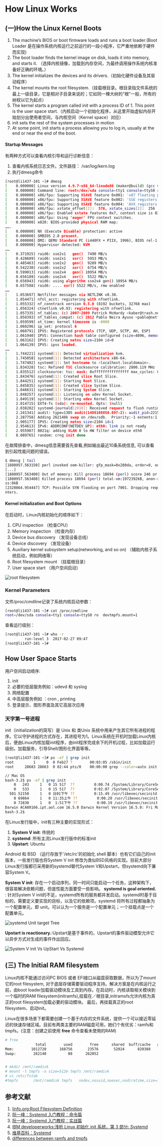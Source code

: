 # How Linux Works

## (一)How the Linux Kernel Boots
1. The machine’s BIOS or boot firmware loads and runs a boot loader.(Boot Loader 是在操作系统内核运行之前运行的一段小程序，它严重地依赖于硬件而实现)
2. The boot loader finds the kernel image on disk, loads it into memory, and starts it. （选择内核镜像，加载到内存空间，为最终调用操作系统内核准备好正确的环境。）
3.  The kernel initializes the devices and its drivers.（初始化硬件设备及其驱动程序）
4.  The kernel mounts the root filesystem.（挂载根目录。根目录指文件系统的最上一级目录，它是相对子目录来说的；它如同一棵大树的“根”一般，所有的树杈以它为起点）
5.  The kernel starts a program called init with a process ID of 1. This point is the user space start.（内核启动一个初始化程序，从这里开始虚拟内存开始划分出使用者空间，与内核空间（Kernel space）对应）
6.  init sets the rest of the system processes in motion
7.  At some point, init starts a process allowing you to log in, usually at the end or near the end of the boot.

#### Startup Messages
有两种方式可以查看内核引导和运行诊断信息：
1. 查看内核系统日志文件。文件路径： /var/log/kern.log
2.  执行dmesg命令
```bash
[root@li1437-101 ~]# dmesg
[    0.000000] Linux version 4.9.7-x86_64-linode80 (maker@build) (gcc version 4.7.2 (Debian 4.7.2-5) ) #2 SMP Thu Feb 2 15:43:55 EST 2017
[    0.000000] Command line: root=/dev/sda console=tty1 console=ttyS0 ro  devtmpfs.mount=1
[    0.000000] x86/fpu: Supporting XSAVE feature 0x001: 'x87 floating point registers'
[    0.000000] x86/fpu: Supporting XSAVE feature 0x002: 'SSE registers'
[    0.000000] x86/fpu: Supporting XSAVE feature 0x004: 'AVX registers'
[    0.000000] x86/fpu: xstate_offset[2]:  576, xstate_sizes[2]:  256
[    0.000000] x86/fpu: Enabled xstate features 0x7, context size is 832 bytes, using 'standard' format.
[    0.000000] x86/fpu: Using 'eager' FPU context switches.
[    0.000000] e820: BIOS-provided physical RAM map:
…….
[    0.000000] NX (Execute Disable) protection: active
[    0.000000] SMBIOS 2.8 present.
[    0.000000] DMI: QEMU Standard PC (i440FX + PIIX, 1996), BIOS rel-1.9.1-0-gb3ef39f-prebuilt.qemu-project.org 04/01/2014
[    0.000000] Hypervisor detected: KVM
……
[    0.371925] raid6: sse2x1   gen()  7490 MB/s
[    0.428689] raid6: sse2x1   xor()  5953 MB/s
[    0.485463] raid6: sse2x2   gen()  9289 MB/s
[    0.542230] raid6: sse2x2   xor()  6754 MB/s
[    0.599013] raid6: sse2x4   gen() 10954 MB/s
[    0.656189] raid6: sse2x4   xor()  5522 MB/s
[    0.656943] raid6: using algorithm sse2x4 gen() 10954 MB/s
[    0.657588] raid6: .... xor() 5522 MB/s, rmw enabled
……
[    1.053697] Netfilter messages via NETLINK v0.30.
[    1.054471] nfnl_acct: registering with nfnetlink.
[    1.055332] nf_conntrack version 0.5.0 (8192 buckets, 32768 max)
[    1.056324] ctnetlink v0.93: registering with nfnetlink.
[    1.057335] nf_tables: (c) 2007-2009 Patrick McHardy <kaber@trash.net>
[    1.058393] nf_tables_compat: (c) 2012 Pablo Neira Ayuso <pablo@netfilter.org>
[    1.059599] xt_time: kernel timezone is -0000
[    1.060296] ip_set: protocol 6
[    1.060791] IPVS: Registered protocols (TCP, UDP, SCTP, AH, ESP)
[    1.061940] IPVS: Connection hash table configured (size=4096, memory=64Kbytes)
[    1.063162] IPVS: Creating netns size=2104 id=0
[    1.064139] IPVS: ipvs loaded.
……
[    1.744221] systemd[1]: Detected virtualization kvm.
[    1.745058] systemd[1]: Detected architecture x86-64.
[    1.747402] systemd[1]: Set hostname to <localhost.localdomain>.
[    1.834328] tsc: Refined TSC clocksource calibration: 2800.119 MHz
[    1.835512] clocksource: tsc: mask: 0xffffffffffffffff max_cycles: 0x285cb16f950, max_idle_ns: 440795333193 ns
[    1.843476] systemd[1]: Created slice Root Slice.
[    1.844251] systemd[1]: Starting Root Slice.
[    1.845835] systemd[1]: Created slice System Slice.
[    1.846631] systemd[1]: Starting System Slice.
[    1.848257] systemd[1]: Listening on udev Kernel Socket.
[    1.849119] systemd[1]: Starting udev Kernel Socket.
[    2.014715] EXT4-fs (sda): re-mounted. Opts: (null)
[    2.038202] systemd-journald[2010]: Received request to flush runtime journal from PID 1
[    2.241341] audit: type=1305 audit(1488188850.897:2): audit_pid=2215 old=0 auid=4294967295 ses=4294967295 res=1
[    2.287758] Adding 262140k swap on /dev/sdb.  Priority:-1 extents:1 across:262140k FS
[    2.905177] IPVS: Creating netns size=2104 id=1
[    2.954613] IPv6: ADDRCONF(NETDEV_UP): eth0: link is not ready
[    2.955987] 8021q: adding VLAN 0 to HW filter on device eth0
[    8.009765] random: crng init done
```

在故障排查中，dmesg信息需要首先查看,例如输出最近10条系统信息,
可以查看到引起性能问题的错误。
```bash
$ dmesg | tail
[1880957.563150] perl invoked oom-killer: gfp_mask=0x280da, order=0, oom_score_adj=0
[...]
[1880957.563400] Out of memory: Kill process 18694 (perl) score 246 or sacrifice child
[1880957.563408] Killed process 18694 (perl) total-vm:1972392kB, anon-rss:1953348kB, file-r
ss:0kB
[2320864.954447] TCP: Possible SYN flooding on port 7001. Dropping request. Check SNMP cou
nters.
```

#### Kernel initialization and Boot Options
在启动时，Linux内核初始化的顺序如下：
1. CPU inspection （检查CPU）
2.  Memory inspection （检查内存）
3.  Device bus discovery （发现设备总线）
4.  Device discovery （发现设备）
5.  Auxiliary kernel subsystem setup(networking, and so on) （辅助内核子系统启动，例如网络等）
6.  Root filesystem mount （挂载根目录）
7.  User space start （用户空间启动）

![root filesystem](http://riboseyim-qiniu.riboseyim.com/Linux_kernel_root_filesystem.png)

### Kernel Parameters

文件/proc/cmdline记录了系统内核启动参数：
```bash
[root@li1437-101 ~]# cat /proc/cmdline
root=/dev/sda console=tty1 console=ttyS0 ro  devtmpfs.mount=1
```
查看运行级别：
```bash
[root@li1437-101 ~]# who -r
		 run-level 3  2017-02-27 09:47
[root@li1437-101 ~]#
```

## How User Space Starts
用户空间启动顺序:
1. init
2. 必要的低层服务例如：udevd 和 syslog
3. 网络配置
4. 中高层服务例如 ：cron , printing
5. 登录提示、图形界面及其它高层次应用

### 天字第一号进程
init（initialization的简写）是 Unix 和 类Unix 系统中用来产生其它所有进程的程序。它以守护进程的方式存在，其进程号为1。Linux系统在开机时加载Linux内核后，便由Linux内核加载init程序，由init程序完成余下的开机过程，比如加载运行级别，加载服务，引导Shell/图形化界面等等。
```bash
[root@li1437-101 ~]# ps -ef | grep init
root         1     0  0 Feb27 ?        00:03:05 /sbin/init
root     28683 28663  0 02:44 pts/0    00:00:00 grep --color=auto init
```

```bash
// Mac OS
bash-3.2$ ps -ef | grep init
	0   243     1   0 15 517  ??         0:00.74 /System/Library/CoreServices/CrashReporterSupportHelper server-init
	0   533     1   0 15 517  ??         0:02.07 /System/Library/CoreServices/SubmitDiagInfo server-init
  501 52150     1   0 日01下午 ??         0:15.49 /usr/libexec/secinitd
	0 69864     1   0 11:35上午 ??         0:00.20 /usr/libexec/secinitd
	0 72830     1   0  1:51下午 ??         0:00.19 /usr/libexec/secinitd
Darwin ACA80166.ipt.aol.com 16.5.0 Darwin Kernel Version 16.5.0: Fri Mar  3 16:52:33 PST 2017; root:xnu-3789.51.2~3/RELEASE_X86_64 x86_64
bash-3.2$
```

在Linux发行版中，init有三种主要的实现形式：
1. **System V init**: 传统的
2. **systemd**: 所有主流Linux发行版中的标准init
3. **Upstart**: Ubuntu

Android 和 BSD （运行存放于'/etc/rc'的初始化 shell 脚本）也有它们自己的init版本，一些发行版也将System V init 修改为类似BSD风格的实现。目前大部分Linux发行版都已采用新的systemd替代System V和Upstart，但systemd向下兼容System V。

**System V init**: 存在一个启动序列，同一时间只能启动一个任务，这种架构下，很容易解决依赖问题，但是性能方面要受一些影响。
**systemd is goal oriented.** : 针对System V init的不足，systemd所有的服务都并发启动。systemd时基于目标的，需要定义要实现的目标，以及它的依赖项。systemd 将所有过程都抽象为一个配置单元，即 unit。可以认为一个服务是一个配置单元；一个挂载点是一个配置单元。

![systemd Unit target Tree](http://riboseyim-qiniu.riboseyim.com/Linux_kernel_systemd_UnitTree.png)

**Upstart is reactionary.**:Upstart是基于事件的，Upstart的事件驱动模型允许它以异步方式对生成的事件作出回应。

![System V init Vs UpStart Vs Systemd](http://riboseyim-qiniu.riboseyim.com/Linux_kernel_systemd_upstart_sysV.png)

## (三) The Initial RAM filesystem

Linux内核不能通过访问PC BIOS 或者 EFI接口从磁盘获取数据，所以为了mount它的root filesystem, 对于底层存储需要驱动程序支持。解决方案是在内核运行之前，由boot loader加载驱动模块及工具到内存。在启动时，内核读取相关模块到一个临时的RAM filesystem(initramfs),挂载在／根目录,initramsfs允许内核为真正的root filesystem加载必要的驱动模块。
最后，再挂载真正的root filesystem、启动init。

Linux在很多场景下都需要创建一个基于内存的文件系统，提供一个可以接近零延迟的快速存储区域。目前有两类主要的RAM磁盘可用，她们个有优劣：ramfs和tmpfs。(注意：创建之前使用 **free** 命令查看未使用的RAM)

```bash
# free
              total        used        free      shared  buff/cache   available
Mem:        1012720      168756       23576       52024      820388      754520
Swap:        262140          88      262052


# mkdir /mnt/ramdisk
# mount -t tmpfs -o size=512m tmpfs /mnt/ramdisk
# vi /etc/fstab
#tmpfs       /mnt/ramdisk tmpfs   nodev,nosuid,noexec,nodiratime,size=1024M   0 0
```

## 参考文献

1. [linfo.org:Root Filesystem Definition](http://www.linfo.org/root_filesystem.html)
2. [阮一峰：Systemd 入门教程：命令篇](http://www.ruanyifeng.com/blog/2016/03/systemd-tutorial-commands.html)
3. [阮一峰：Systemd 入门教程：实战篇](http://www.ruanyifeng.com/blog/2016/03/systemd-tutorial-part-two.html)
4. [IBM developerworks:浅析 Linux 初始化 init 系统，第 3 部分: Systemd](https://www.ibm.com/developerworks/cn/linux/1407_liuming_init3/)
5. [维基百科：Systemd](https://zh.wikipedia.org/wiki/Systemd)
6. [differences between ramfs and tmpfs](http://www.jamescoyle.net/knowladge/951-the-difference-between-a-tmpfs-and-ramfs-ram-disk)
